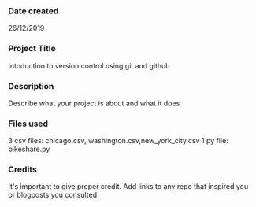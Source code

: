 ### Date created
26/12/2019

### Project Title
Intoduction to version control using git and github

### Description
Describe what your project is about and what it does

### Files used
3 csv files: chicago.csv, washington.csv,new_york_city.csv
1 py file:
bikeshare.py

### Credits
It's important to give proper credit. Add links to any repo that inspired you or blogposts you consulted.

